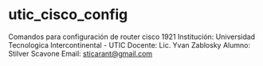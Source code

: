 # utic_cisco_config
Comandos para configuración de router cisco 1921
Institución: Universidad Tecnologica Intercontinental - UTIC
Docente: Lic. Yvan Zablosky
Alumno: Stilver Scavone 
Email: sticarant@gmail.com
